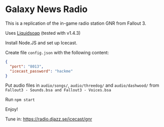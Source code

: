 Galaxy News Radio
=================

This is a replication of the in-game radio station GNR from Fallout 3.

Uses [Liquidsoap](https://www.liquidsoap.info) (tested with v1.4.3)

Install Node.JS and set up Icecast.

Create file `config.json` with the following content:
```json
{
  "port": "8013",
  "icecast_password": "hackme"
}
```

Put audio files in `audio/songs/`, `audio/threedog/` and `audio/dashwood/` from `Fallout3 - Sounds.bsa and Fallout3 - Voices.bsa`

Run `npm start`

Enjoy!

Tune in: https://radio.djazz.se/icecast/gnr
